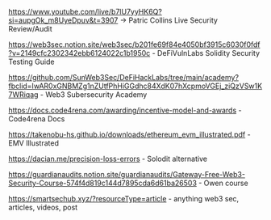 https://www.youtube.com/live/b7lU7yyHK6Q?si=aupgOk_m8UyeDpuv&t=3907 -> Patric Collins Live Security Review/Audit

https://web3sec.notion.site/web3sec/b201fe69f84e4050bf3915c6030f0fdf?v=2149cfc2302342ebb6124022c1b1950c - DeFiVulnLabs Solidity Security Testing Guide

https://github.com/SunWeb3Sec/DeFiHackLabs/tree/main/academy?fbclid=IwAR0xGNBMZg1nZUtfPhHiGGdhc84XdK07hXcpmoVGEj_ziQzVSw1K7WRiqag - Web3 Subersecurity Academy

https://docs.code4rena.com/awarding/incentive-model-and-awards - Code4rena Docs

https://takenobu-hs.github.io/downloads/ethereum_evm_illustrated.pdf - EMV Illustrated

https://dacian.me/precision-loss-errors - Solodit alternative

https://guardianaudits.notion.site/guardianaudits/Gateway-Free-Web3-Security-Course-574f4d819c144d7895cda6d61ba26503 - Owen course

https://smartsechub.xyz/?resourceType=article - anything web3 sec, articles, videos, post
